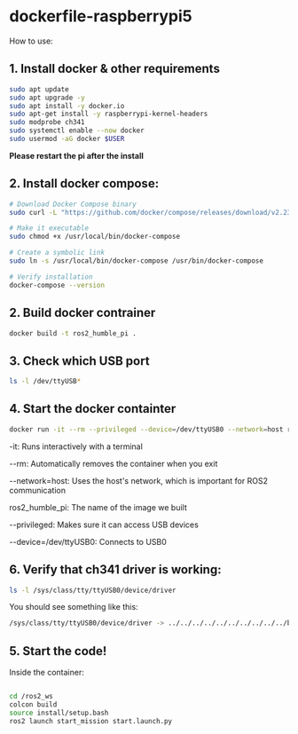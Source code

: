 # dockerfile-raspberrypi5

How to use:

## 1. Install docker & other requirements
```bash
sudo apt update
sudo apt upgrade -y
sudo apt install -y docker.io
sudo apt-get install -y raspberrypi-kernel-headers
sudo modprobe ch341
sudo systemctl enable --now docker
sudo usermod -aG docker $USER
   ```
**Please restart the pi after the install**
## 2. Install docker compose:
```bash
# Download Docker Compose binary
sudo curl -L "https://github.com/docker/compose/releases/download/v2.23.3/docker-compose-$(uname -s)-$(uname -m)" -o /usr/local/bin/docker-compose

# Make it executable
sudo chmod +x /usr/local/bin/docker-compose

# Create a symbolic link
sudo ln -s /usr/local/bin/docker-compose /usr/bin/docker-compose

# Verify installation
docker-compose --version
   ```

## 2. Build docker contrainer
```bash
docker build -t ros2_humble_pi .
   ```
## 3. Check which USB port
```bash
ls -l /dev/ttyUSB*
   ```

## 4. Start the docker containter
```bash
docker run -it --rm --privileged --device=/dev/ttyUSB0 --network=host ros2_humble_pi
   ```

-it: Runs interactively with a terminal

--rm: Automatically removes the container when you exit

--network=host: Uses the host's network, which is important for ROS2 communication

ros2_humble_pi: The name of the image we built

--privileged: Makes sure it can access USB devices

--device=/dev/ttyUSB0: Connects to USB0

## 6. Verify that ch341 driver is working:
```bash
ls -l /sys/class/tty/ttyUSB0/device/driver
```
You should see something like this:
```bash
/sys/class/tty/ttyUSB0/device/driver -> ../../../../../../../../../../bus/usb-serial/drivers/ch341-uart
```

## 5. Start the code!


Inside the container:

```bash

cd /ros2_ws
colcon build
source install/setup.bash
ros2 launch start_mission start.launch.py
```
